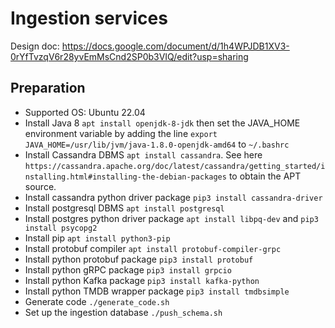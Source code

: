 # Ingestion services
Design doc: https://docs.google.com/document/d/1h4WPJDB1XV3-0rYfTvzqV6r28yvEmMsCnd2SP0b3VIQ/edit?usp=sharing

## Preparation
 - Supported OS: Ubuntu 22.04
 - Install Java 8 ```apt install openjdk-8-jdk``` then set the JAVA_HOME environment variable by adding the line ```export JAVA_HOME=/usr/lib/jvm/java-1.8.0-openjdk-amd64``` to ```~/.bashrc```
 - Install Cassandra DBMS ```apt install cassandra```. See here ```https://cassandra.apache.org/doc/latest/cassandra/getting_started/installing.html#installing-the-debian-packages``` to obtain the APT source.
 - Install cassandra python driver package ```pip3 install cassandra-driver```
 - Install postgresql DBMS ```apt install postgresql```
 - Install postgres python driver package ```apt install libpq-dev``` and ```pip3 install psycopg2```
 - Install pip ```apt install python3-pip```
 - Install protobuf compiler ```apt install protobuf-compiler-grpc```
 - Install python protobuf package ```pip3 install protobuf```
 - Install python gRPC package ```pip3 install grpcio```
 - Install python Kafka package ```pip3 install kafka-python```
 - Install python TMDB wrapper package ```pip3 install tmdbsimple```
 - Generate code ```./generate_code.sh ```
 - Set up the ingestion database ```./push_schema.sh```
